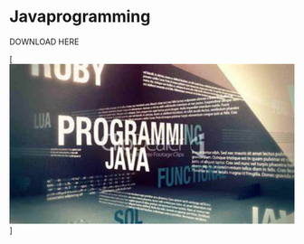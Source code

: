 # Javaprogramming

DOWNLOAD HERE

[<img src="https://github.com/JavaNew24/Javaprogramming/blob/main/Java.png"/>]
